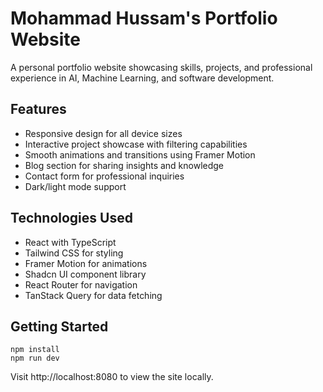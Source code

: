 
# Mohammad Hussam's Portfolio Website

A personal portfolio website showcasing skills, projects, and professional experience in AI, Machine Learning, and software development.

## Features

- Responsive design for all device sizes
- Interactive project showcase with filtering capabilities
- Smooth animations and transitions using Framer Motion
- Blog section for sharing insights and knowledge
- Contact form for professional inquiries
- Dark/light mode support

## Technologies Used

- React with TypeScript
- Tailwind CSS for styling
- Framer Motion for animations
- Shadcn UI component library
- React Router for navigation
- TanStack Query for data fetching

## Getting Started

```
npm install
npm run dev
```

Visit http://localhost:8080 to view the site locally.
